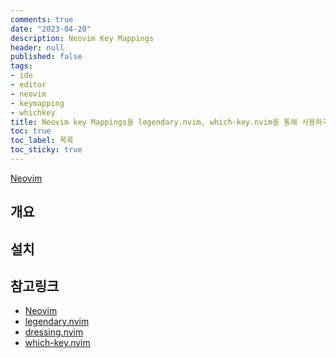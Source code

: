 ```yaml
---
comments: true
date: "2023-04-20"
description: Neovim Key Mappings 
header: null
published: false
tags:
- ide
- editor
- neovim
- keymapping
- whichkey
title: Neovim key Mappings을 legendary.nvim, which-key.nvim을 통해 사용하기
toc: true
toc_label: 목록
toc_sticky: true
---
```


[Neovim][1]

## 개요

## 설치

## 참고링크

* [Neovim][1]
* [legendary.nvim][2]
* [dressing.nvim][3]
* [which-key.nvim][4]

[1]: https://neovim.io/ "Neovim"
[2]: https://github.com/mrjones2014/legendary.nvim "legendary.nvim"
[3]: https://github.com/stevearc/dressing.nvim "dressing.nvim"
[4]: https://github.com/folke/which-key.nvim "which-key.nvim"
